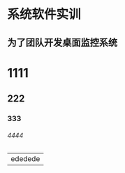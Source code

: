 # 系统软件实训

为了团队开发桌面监控系统
------------------

# 1111
## 222
### 333
###### 4444

<table>
    <tr>
        <td>  ededede  </td>
    </tr>
</table>
